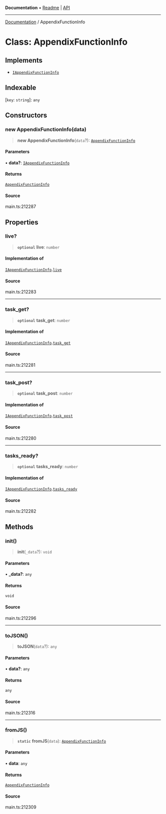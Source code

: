 **Documentation** • [Readme](../README.md) \| [API](../globals.md)

***

[Documentation](../README.md) / AppendixFunctionInfo

# Class: AppendixFunctionInfo

## Implements

- [`IAppendixFunctionInfo`](../interfaces/IAppendixFunctionInfo.md)

## Indexable

 \[`key`: `string`\]: `any`

## Constructors

### new AppendixFunctionInfo(data)

> **new AppendixFunctionInfo**(`data`?): [`AppendixFunctionInfo`](AppendixFunctionInfo.md)

#### Parameters

• **data?**: [`IAppendixFunctionInfo`](../interfaces/IAppendixFunctionInfo.md)

#### Returns

[`AppendixFunctionInfo`](AppendixFunctionInfo.md)

#### Source

main.ts:212287

## Properties

### live?

> **`optional`** **live**: `number`

#### Implementation of

[`IAppendixFunctionInfo`](../interfaces/IAppendixFunctionInfo.md).[`live`](../interfaces/IAppendixFunctionInfo.md#live)

#### Source

main.ts:212283

***

### task\_get?

> **`optional`** **task\_get**: `number`

#### Implementation of

[`IAppendixFunctionInfo`](../interfaces/IAppendixFunctionInfo.md).[`task_get`](../interfaces/IAppendixFunctionInfo.md#task_get)

#### Source

main.ts:212281

***

### task\_post?

> **`optional`** **task\_post**: `number`

#### Implementation of

[`IAppendixFunctionInfo`](../interfaces/IAppendixFunctionInfo.md).[`task_post`](../interfaces/IAppendixFunctionInfo.md#task_post)

#### Source

main.ts:212280

***

### tasks\_ready?

> **`optional`** **tasks\_ready**: `number`

#### Implementation of

[`IAppendixFunctionInfo`](../interfaces/IAppendixFunctionInfo.md).[`tasks_ready`](../interfaces/IAppendixFunctionInfo.md#tasks_ready)

#### Source

main.ts:212282

## Methods

### init()

> **init**(`_data`?): `void`

#### Parameters

• **\_data?**: `any`

#### Returns

`void`

#### Source

main.ts:212296

***

### toJSON()

> **toJSON**(`data`?): `any`

#### Parameters

• **data?**: `any`

#### Returns

`any`

#### Source

main.ts:212316

***

### fromJS()

> **`static`** **fromJS**(`data`): [`AppendixFunctionInfo`](AppendixFunctionInfo.md)

#### Parameters

• **data**: `any`

#### Returns

[`AppendixFunctionInfo`](AppendixFunctionInfo.md)

#### Source

main.ts:212309
